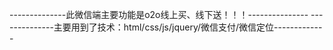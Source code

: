 --------------此微信端主要功能是o2o线上买、线下送！！！---------------
--------------主要用到了技术：html/css/js/jquery/微信支付/微信定位-------------
